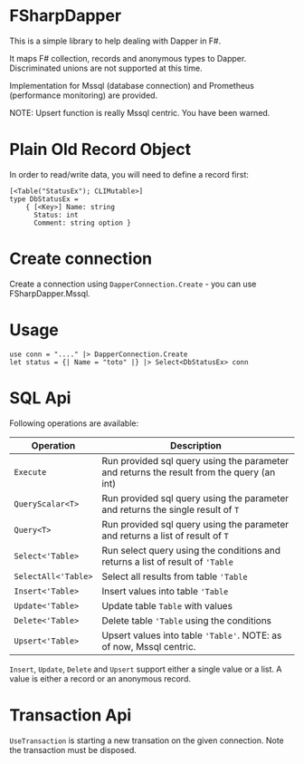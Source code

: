 # FSharpDapper

This is a simple library to help dealing with Dapper in F#.

It maps F# collection, records and anonymous types to Dapper. Discriminated unions are not supported at this time.

Implementation for Mssql (database connection) and Prometheus (performance monitoring) are provided.

NOTE: Upsert function is really Mssql centric. You have been warned.

# Plain Old Record Object
In order to read/write data, you will need to define a record first:

```F#
[<Table("StatusEx"); CLIMutable>]
type DbStatusEx =
    { [<Key>] Name: string
      Status: int
      Comment: string option }
```

# Create connection

Create a connection using `DapperConnection.Create` - you can use FSharpDapper.Mssql.

# Usage

```F#
use conn = "...." |> DapperConnection.Create
let status = {| Name = "toto" |} |> Select<DbStatusEx> conn
````

# SQL Api

Following operations are available:

Operation | Description
----------|------------
`Execute` | Run provided sql query using the parameter and returns the result from the query (an int)
`QueryScalar<T>` | Run provided sql query using the parameter and returns the single result of `T`
`Query<T>` | Run provided sql query using the parameter and returns a list of result of `T`
`Select<'Table>` | Run select query using the conditions and returns a list of result of `'Table`
`SelectAll<'Table>` | Select all results from table `'Table`
`Insert<'Table>` | Insert values into table `'Table`
`Update<'Table>` | Update table `Table` with values
`Delete<'Table>` | Delete table `'Table` using the conditions
`Upsert<'Table>` | Upsert values into table `'Table'`. NOTE: as of now, Mssql centric.

`Insert`, `Update`, `Delete` and `Upsert` support either a single value or a list. A value is either a record or an anonymous record.

# Transaction Api

`UseTransaction` is starting a new transation on the given connection.
Note the transaction must be disposed.

